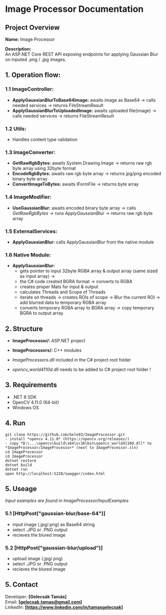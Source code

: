 # Image Processor Documentation

## Project Overview
**Name:** Image Processor  

**Description:**  
An ASP.NET Core REST API exposing endpoints for applying Gaussian Blur on inputed .png / .jpg images.

##  1. Operation flow:
  ### 1.1 ImageController:
  - **ApplyGaussianBlurToBase64Image:** awaits image as Base64 -> calls needed services -> returns FileStreamResult
  - **ApplyGaussianBlurToUploadedImage:** awaits uploaded file(image) -> calls needed services -> returns FileStreamResult

  ### 1.2 Utils:
  -	Handles content type validation

  ### 1.3 ImageConverter:
  - **GetRawRgbBytes:** awaits System.Drawing.Image -> returns raw rgb byte array using 32byte format
  - **EncodeRgbBytes:** awaits raw rgb byte array -> returns jpg/png encoded binary byte array
  - **ConvertImageToBytes:** awaits IFormFile -> returns byte array

  ### 1.4 ImageModifier:
  - **UseGaussianBlur:** awaits encoded binary byte array -> calls *GetRawRgbBytes* -> runs *ApplyGaussianBlur* -> returns raw rgb byte array

  ### 1.5 ExternalServices:
  - **ApplyGaussianBlur:** calls ApplyGaussianBlur from the native module

  ### 1.6 Native Module:
  - **ApplyGaussianBlur:** 
	- gets pointer to input 32byte RGBA array & output array (same sized as input array) ->
	- the C# code created BGRA format -> converts to RGBA
	- creates proper Mats for input & output
	- calculates Threads and Scope of Threads
	- iterate on threads -> creates ROIs of scope -> Blur the current ROI -> add blurred data to temporary RGBA array
	- converts temporary RGBA array to BGRA array -> copy temporary BGRA to output array
 
## 2. Structure
- **ImageProcessor/:** ASP.NET project
- **ImageProcessors/:** C++ modules

- *ImageProcessors.dll* included in the C# project root folder
- *opencv_world4110d.dll* needs to be added to C# project root folder !

## 3. Requirements
- .NET 8 SDK
- OpenCV 4.11.0 (64-bit)
- Windows OS

## 4. Run
```
git clone https://github.com/Gele93/ImageProcessor.git
- install *opencv 4.11.0* (https://opencv.org/releases/)
- copy *D:\...\opencv\build\x64\vc16\bin\opencv_world4110d.dll* to *ImageProcessor/ImageProcessor* (next to ImageProcessor.sln)
cd ImageProcessor
cd ImageProcessor
dotnet restore
dotnet build
dotnet run
open http://localhost:5228/swagger/index.html
```

## 5. Useage
*Input examples are found in ImageProcessor/InputExamples*
 ### 5.1 [HttpPost("gaussian-blur/base-64")]
  - input image (.jpg/.png) as Base64 string
  - select .JPG or .PNG output
  - recieves the blured image
 ### 5.2 [HttpPost("gaussian-blur/upload")]
  - upload image (.jpg/.png)
  - select .JPG or .PNG output
  - recieves the blured image

## 5. Contact
Developer: **[Gelecsák Tamás]**  
Email: **[gelecsak.tamas@gmail.com]**  
LinkedIn: **[https://www.linkedin.com/in/tamasgelecsak]**
